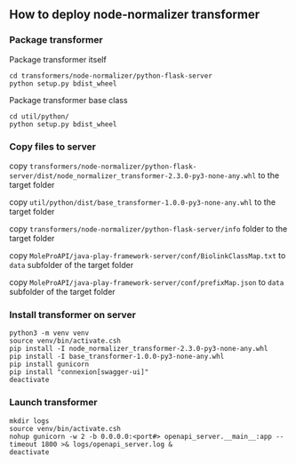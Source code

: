 ## How to deploy node-normalizer transformer

### Package transformer

Package transformer itself
```
cd transformers/node-normalizer/python-flask-server
python setup.py bdist_wheel
```
Package transformer base class
```
cd util/python/
python setup.py bdist_wheel
```

### Copy files to server

copy `transformers/node-normalizer/python-flask-server/dist/node_normalizer_transformer-2.3.0-py3-none-any.whl` to the target folder

copy `util/python/dist/base_transformer-1.0.0-py3-none-any.whl` to the target folder

copy `transformers/node-normalizer/python-flask-server/info` folder to the target folder

copy `MoleProAPI/java-play-framework-server/conf/BiolinkClassMap.txt` to `data` subfolder of the target folder

copy `MoleProAPI/java-play-framework-server/conf/prefixMap.json` to `data` subfolder of the target folder

### Install transformer on server

```
python3 -m venv venv
source venv/bin/activate.csh
pip install -I node_normalizer_transformer-2.3.0-py3-none-any.whl
pip install -I base_transformer-1.0.0-py3-none-any.whl
pip install gunicorn
pip install "connexion[swagger-ui]"
deactivate
```

### Launch transformer

```
mkdir logs
source venv/bin/activate.csh
nohup gunicorn -w 2 -b 0.0.0.0:<port#> openapi_server.__main__:app --timeout 1800 >& logs/openapi_server.log &
deactivate
```
